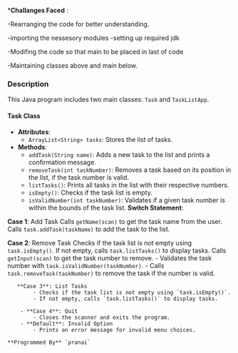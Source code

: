 ***Challanges Faced** :

-Rearranging the code for better understanding.

-importing the nessesory modules
-setting up required jdk

-Modifing the code so that main to be placed in last of code 

-Maintaining classes above and main below.


### Description
This Java program includes two main classes: `Task` and `TaskListApp`.

#### Task Class
- **Attributes**:
  - `ArrayList<String> tasks`: Stores the list of tasks.
- **Methods**:
  - `addTask(String name)`: Adds a new task to the list and prints a confirmation message.
  - `removeTask(int taskNumber)`: Removes a task based on its position in the list, if the task number is valid.
  - `listTasks()`: Prints all tasks in the list with their respective numbers.
  - `isEmpty()`: Checks if the task list is empty.
  - `isValidNumber(int taskNumber)`: Validates if a given task number is within the bounds of the task list.
 **Switch Statement**:

 **Case 1**: Add Task
   Calls `getName(scan)` to get the task name from the user.
   Calls `task.addTask(taskName)` to add the task to the list.

 **Case 2**: Remove Task
   Checks if the task list is not empty using `task.isEmpty()`.
    If not empty, calls `task.listTasks()` to display tasks.
   Calls `getInput(scan)` to get the task number to remove.
            - Validates the task number with `task.isValidNumber(taskNumber)`.
            - Calls `task.removeTask(taskNumber)` to remove the task if the number is valid.
      
       **Case 3**: List Tasks
            - Checks if the task list is not empty using `task.isEmpty()`.
            - If not empty, calls `task.listTasks()` to display tasks.
     
        - **Case 4**: Quit
            - Closes the scanner and exits the program.
        - **Default**: Invalid Option
            - Prints an error message for invalid menu choices.

    **Programmed By** `pranai`
